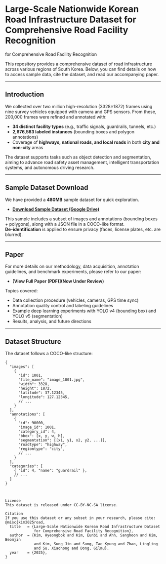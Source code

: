 # Large-Scale Nationwide Korean Road Infrastructure Dataset for Comprehensive Road Facility Recognition
for Comprehensive Road Facility Recognition

This repository provides a comprehensive dataset of road infrastructure across various regions of South Korea. 
Below, you can find details on how to access sample data, cite the dataset, and read our accompanying paper.

---

## Introduction
We collected over two million high-resolution (3328×1872) frames using nine survey vehicles equipped with camera and GPS sensors. From these, 200,000 frames were refined and annotated with:
- **34 distinct facility types** (e.g., traffic signals, guardrails, tunnels, etc.)
- **2,676,583 labeled instances** (bounding boxes and polygon annotations)
- Coverage of **highways, national roads, and local roads** in both **city and non-city** areas

The dataset supports tasks such as object detection and segmentation, aiming to advance road safety asset management, intelligent transportation systems, and autonomous driving research.

---

## Sample Dataset Download
We have provided a **480MB** sample dataset for quick exploration.

- **[Download Sample Dataset (Google Drive)](https://drive.google.com/file/d/1BAdLggaiQaVZGeg28dY7paguXNcEV-lX/view?usp=drive_link)**

This sample includes a subset of images and annotations (bounding boxes + polygons), along with a JSON file in a COCO-like format.  
**De-identification** is applied to ensure privacy (faces, license plates, etc. are blurred).

---

## Paper
For more details on our methodology, data acquisition, annotation guidelines, and benchmark experiments, please refer to our paper:

- **[View Full Paper (PDF)](Now Under Review)**

Topics covered:
- Data collection procedure (vehicles, cameras, GPS time sync)
- Annotation quality control and labeling guidelines
- Example deep learning experiments with YOLO v4 (bounding box) and YOLO v5 (segmentation)
- Results, analysis, and future directions

---

## Dataset Structure
The dataset follows a COCO-like structure:
```jsonc
{
  "images": [
    {
      "id": 1001,
      "file_name": "image_1001.jpg",
      "width": 3328,
      "height": 1872,
      "latitude": 37.12345,
      "longitude": 127.12345,
      // ...
    }
  ],
  "annotations": [
    {
      "id": 90000,
      "image_id": 1001,
      "category_id": 4,
      "bbox": [x, y, w, h],
      "segmentation": [[x1, y1, x2, y2, ...]],
      "roadtype": "highway",
      "regiontype": "city",
      // ...
    }
  ],
  "categories": [
    { "id": 4, "name": "guardrail" },
    // ...
  ]
}



License
This dataset is released under CC-BY-NC-SA license.

Citation
If you use this dataset or any subset in your research, please cite:
@misc{kim2025road,
  title   = {Large-Scale Nationwide Korean Road Infrastructure Dataset 
             for Comprehensive Road Facility Recognition},
  author  = {Kim, Hyeongbok and Kim, Eunbi and Ahn, Sanghoon and Kim, Beomjin 
             and Kim, Sung Jin and Sung, Tae Kyung and Zhao, Lingling 
             and Su, Xiaohong and Dong, Gilmu},
  year    = {2025},
}
